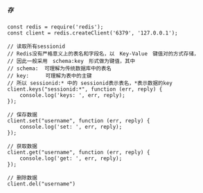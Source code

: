 ##### 存
    const redis = require('redis');
    const client = redis.createClient('6379', '127.0.0.1');

    // 读取所有sessionid
    // Redis没有严格意义上的表名和字段名，以　Key-Value　键值对的方式存储，
    // 因此一般采用　schema:key　形式做为键值，其中
    // schema:  可理解为传统数据库中的表名
    // key: 　　 可理解为表中的主键
    // 所以 sessionid:* 中的 sessionid表示表名，*表示数据的key
    client.keys("sessionid:*", function (err, reply) {
        console.log('keys: ', err, reply);
    });
    
    // 保存数据
    client.set("username", function (err, reply) {
        console.log('set: ', err, reply);
    });
    
    // 获取数据
    client.get("username", function (err, reply) {
        console.log('get: ', err, reply);
    });
    
    // 删除数据
    client.del("username")
    